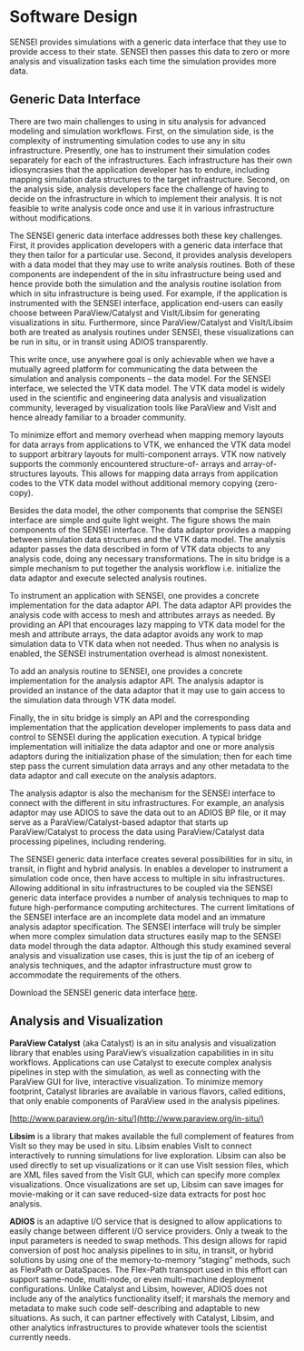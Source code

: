 # Software Design

SENSEI provides simulations with a generic data interface that they use to provide access to their state.  SENSEI then passes this data to zero or more analysis and visualization tasks each time the simulation provides more data.

## Generic Data Interface

There are two main challenges to using in situ analysis for advanced modeling and simulation workflows. First, on the simulation side, is the complexity of instrumenting simulation codes to use any in situ infrastructure. Presently, one has to instrument their simulation codes separately for each of the infrastructures. Each infrastructure has their own idiosyncrasies that the application developer has to endure, including mapping simulation data structures to the target infrastructure. Second, on the analysis side, analysis developers face the challenge of having to decide on the infrastructure in which to implement their analysis. It is not feasible to write analysis code once and use it in various infrastructure without modifications.

The SENSEI generic data interface addresses both these key challenges. First, it provides application developers with a generic data interface that they then tailor for a particular use. Second, it provides analysis developers with a data model that they may use to write analysis routines. Both of these components are independent of the in situ infrastructure being used and hence provide both the simulation and the analysis routine isolation from which in situ infrastructure is being used. For example, if the application is instrumented with the SENSEI interface, application end-users can easily choose between ParaView/Catalyst and VisIt/Libsim for generating visualizations in situ. Furthermore, since ParaView/Catalyst and VisIt/Libsim both are treated as analysis routines under SENSEI, these visualizations can be run in situ, or in transit using ADIOS transparently.

This write once, use anywhere goal is only achievable when we have a mutually agreed platform for communicating the data between the simulation and analysis components – the data model. For the SENSEI interface, we selected the VTK data model. The VTK data model is widely used in the scientific and engineering data analysis and visualization community, leveraged by visualization tools like ParaView and VisIt and hence already familiar to a broader community.

To minimize effort and memory overhead when mapping memory layouts for data arrays from applications to VTK, we enhanced the VTK data model to support arbitrary layouts for multi-component arrays. VTK now natively supports the commonly encountered structure-of- arrays and array-of-structures layouts. This allows for mapping data arrays from application codes to the VTK data model without additional memory copying (zero-copy).

Besides the data model, the other components that comprise the SENSEI interface are simple and quite light weight. The figure shows the main components of the SENSEI interface. The data adaptor provides a mapping between simulation data structures and the VTK data model. The analysis adaptor passes the data described in form of VTK data objects to any analysis code, doing any necessary transformations. The in situ bridge is a simple mechanism to put together the analysis workflow i.e. initialize the data adaptor and execute selected analysis routines.

To instrument an application with SENSEI, one provides a concrete implementation for the data adaptor API. The data adaptor API provides the analysis code with access to mesh and attributes arrays as needed. By providing an API that encourages lazy mapping to VTK data model for the mesh and attribute arrays, the data adaptor avoids any work to map simulation data to VTK data when not needed. Thus when no analysis is enabled, the SENSEI instrumentation overhead is almost nonexistent.

To add an analysis routine to SENSEI, one provides a concrete implementation for the analysis adaptor API. The analysis adaptor is provided an instance of the data adaptor that it may use to gain access to the simulation data through VTK data model.

Finally, the in situ bridge is simply an API and the corresponding implementation that the application developer implements to pass data and control to SENSEI during the application execution. A typical bridge implementation will initialize the data adaptor and one or more analysis adaptors during the initialization phase of the simulation; then for each time step pass the current simulation data arrays and any other metadata to the data adaptor and call execute on the analysis adaptors.

The analysis adaptor is also the mechanism for the SENSEI interface to connect with the different in situ infrastructures. For example, an analysis adaptor may use ADIOS to save the data out to an ADIOS BP file, or it may serve as a ParaView/Catalyst-based adaptor that starts up ParaView/Catalyst to process the data using ParaView/Catalyst data processing pipelines, including rendering.

The SENSEI generic data interface creates several possibilities for in situ, in transit, in flight and hybrid analysis. In enables a developer to instrument a simulation code once, then have access to multiple in situ infrastructures. Allowing additional in situ infrastructures to be coupled via the SENSEI generic data interface provides a number of analysis techniques to map to future high-performance computing architectures.
 The current limitations of the SENSEI interface are an incomplete data model and an immature analysis adaptor specification. The SENSEI interface will truly be simpler when more complex simulation data structures easily map to the SENSEI data model through the data adaptor. Although this study examined several analysis and visualization use cases, this is just the tip of an iceberg of analysis techniques, and the adaptor infrastructure must grow to accommodate the requirements of the others.

Download the SENSEI generic data interface [here](https://github.com/SENSEI-insitu/SENSEI).

## Analysis and Visualization

**ParaView Catalyst** (aka Catalyst) is an in situ analysis and visualization library that enables using ParaView’s visualization capabilities in in situ workflows. Applications can use Catalyst to execute complex analysis pipelines in step with the simulation, as well as connecting with the ParaView GUI for live, interactive visualization. To minimize memory footprint, Catalyst libraries are available in various flavors, called editions, that only enable components of ParaView used in the analysis pipelines.

[http://www.paraview.org/in-situ/](http://www.paraview.org/in-situ/)

**Libsim** is a library that makes available the full complement of features from VisIt so they may be used in situ. Libsim enables VisIt to connect interactively to running simulations for live exploration. Libsim can also be used directly to set up visualizations or it can use VisIt session files, which are XML files saved from the VisIt GUI, which can specify more complex visualizations. Once visualizations are set up, Libsim can save images for movie-making or it can save reduced-size data extracts for post hoc analysis.

**ADIOS** is an adaptive I/O service that is designed to allow applications to easily change between different I/O service providers. Only a tweak to the input parameters is needed to swap methods. This design allows for rapid conversion of post hoc analysis pipelines to in situ, in transit, or hybrid solutions by using one of the memory-to-memory “staging” methods, such as FlexPath or DataSpaces. The Flex-Path transport used in this effort can support same-node, multi-node, or even multi-machine deployment configurations. Unlike Catalyst and Libsim, however, ADIOS does not include any of the analytics functionality itself; it marshals the memory and metadata to make such code self-describing and adaptable to new situations. As such, it can partner effectively with Catalyst, Libsim, and other analytics infrastructures to provide whatever tools the scientist currently needs.

<!-- extra line breaks to prevent footer from obscuring text -->
<br><br><br>
